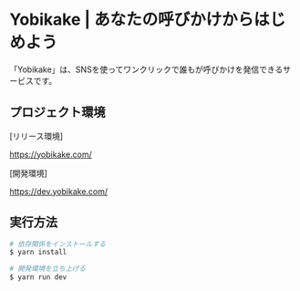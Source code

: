# Yobikake | あなたの呼びかけからはじめよう

「Yobikake」は、SNSを使ってワンクリックで誰もが呼びかけを発信できるサービスです。


## プロジェクト環境 
[リリース環境]

https://yobikake.com/

[開発環境]

https://dev.yobikake.com/

## 実行方法

``` bash
# 依存関係をインストールする
$ yarn install

# 開発環境を立ち上げる
$ yarn run dev
```
